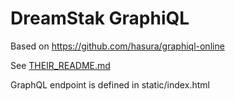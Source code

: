 # DreamStak GraphiQL

Based on https://github.com/hasura/graphiql-online

See [THEIR_README.md](./THEIR_README.md)

GraphQL endpoint is defined in static/index.html
